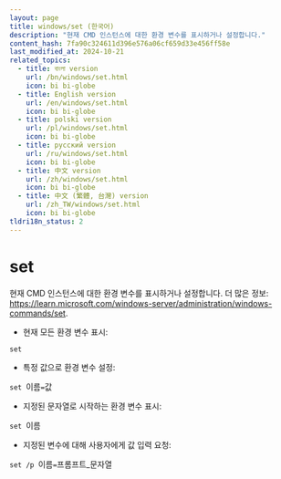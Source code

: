```yaml
---
layout: page
title: windows/set (한국어)
description: "현재 CMD 인스턴스에 대한 환경 변수를 표시하거나 설정합니다."
content_hash: 7fa90c324611d396e576a06cf659d33e456ff58e
last_modified_at: 2024-10-21
related_topics:
  - title: বাংলা version
    url: /bn/windows/set.html
    icon: bi bi-globe
  - title: English version
    url: /en/windows/set.html
    icon: bi bi-globe
  - title: polski version
    url: /pl/windows/set.html
    icon: bi bi-globe
  - title: русский version
    url: /ru/windows/set.html
    icon: bi bi-globe
  - title: 中文 version
    url: /zh/windows/set.html
    icon: bi bi-globe
  - title: 中文 (繁體, 台灣) version
    url: /zh_TW/windows/set.html
    icon: bi bi-globe
tldri18n_status: 2
---
```

# set

현재 CMD 인스턴스에 대한 환경 변수를 표시하거나 설정합니다.
더 많은 정보: <https://learn.microsoft.com/windows-server/administration/windows-commands/set>.

- 현재 모든 환경 변수 표시:

`set`

- 특정 값으로 환경 변수 설정:

`set `<span class="tldr-var badge badge-pill bg-dark-lm bg-white-dm text-white-lm text-dark-dm font-weight-bold">이름</span>`=`<span class="tldr-var badge badge-pill bg-dark-lm bg-white-dm text-white-lm text-dark-dm font-weight-bold">값</span>

- 지정된 문자열로 시작하는 환경 변수 표시:

`set `<span class="tldr-var badge badge-pill bg-dark-lm bg-white-dm text-white-lm text-dark-dm font-weight-bold">이름</span>

- 지정된 변수에 대해 사용자에게 값 입력 요청:

`set /p `<span class="tldr-var badge badge-pill bg-dark-lm bg-white-dm text-white-lm text-dark-dm font-weight-bold">이름</span>`=`<span class="tldr-var badge badge-pill bg-dark-lm bg-white-dm text-white-lm text-dark-dm font-weight-bold">프롬프트_문자열</span>
